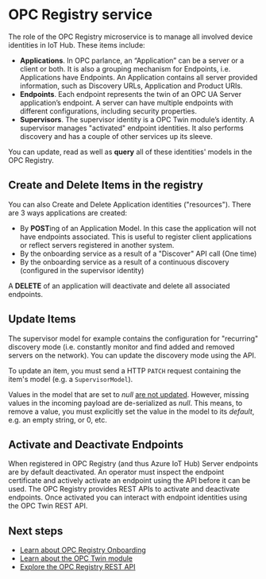 # OPC Registry service

The role of the OPC Registry microservice is to manage all involved device identities in IoT Hub.  These items include:

- **Applications**. In OPC parlance, an “Application” can be a server or a client or both.  It is also a grouping mechanism for Endpoints, i.e. Applications have Endpoints.  An Application contains all server provided information, such as Discovery URLs, Application and Product URIs.
- **Endpoints**.  Each endpoint represents the twin of an OPC UA Server application’s endpoint.  A server can have multiple endpoints with different configurations, including security properties.
- **Supervisors**.  The supervisor identity is a OPC Twin module’s identity.  A supervisor manages "activated" endpoint identities.  It also performs discovery and has a couple of other services up its sleeve.  

You can update, read as well as **query** all of these identities' models in the OPC Registry.  

## Create and Delete Items in the registry

You can also Create and Delete Application identities ("resources").  There are 3 ways applications are created:

- By **POST**ing of an Application Model.  In this case the application will not have endpoints associated.  This is useful to register client applications or reflect servers registered in another system.
- By the onboarding service as a result of a "Discover" API call (One time)
- By the onboarding service as a result of a continuous discovery (configured in the supervisor identity)

A **DELETE** of an application will deactivate and delete all associated endpoints.  

## Update Items

The supervisor model for example contains the configuration for "recurring" discovery mode (i.e. constantly monitor and find added and removed servers on the network).  You can update the discovery mode using the API.

To update an item, you must send a HTTP `PATCH` request containing the item's model (e.g. a `SupervisorModel`).  

Values in the model that are set to *null* <u>are not updated</u>.  However, missing values in the incoming payload are de-serialized as *null*.  This means, to remove a value, you must explicitly set the value in the model to its *default*, e.g. an empty string, or 0, etc.

## Activate and Deactivate Endpoints

When registered in OPC Registry (and thus Azure IoT Hub) Server endpoints are by default deactivated.  An operator must  inspect the endpoint certificate and actively activate an endpoint using the API before it can be used.  The OPC Registry provides REST APIs to activate and deactivate endpoints.  Once activated you can interact with endpoint identities using the OPC Twin REST API.  

## Next steps

- [Learn about OPC Registry Onboarding](onboarding.md)
- [Learn about the OPC Twin module](module.md)
- [Explore the OPC Registry REST API](../api/registry/readme.md)
